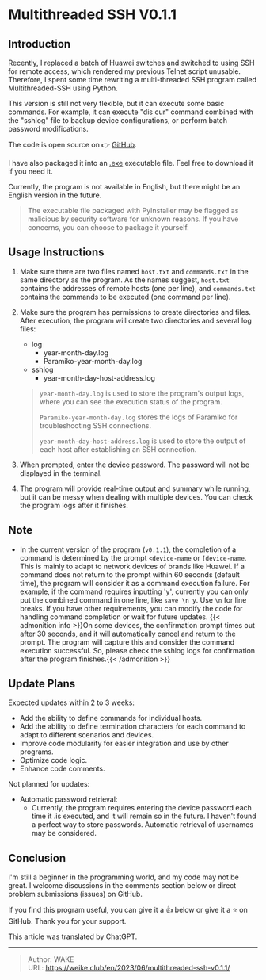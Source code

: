 # Multithreaded SSH V0.1.1


## Introduction

Recently, I replaced a batch of Huawei switches and switched to using SSH for remote access, which rendered my previous
Telnet script unusable. Therefore, I spent some time rewriting a multi-threaded SSH program called Multithreaded-SSH
using Python.

This version is still not very flexible, but it can execute some basic commands. For example, it can execute "dis cur"
command combined with the "sshlog" file to backup device configurations, or perform batch password modifications.

<!--more-->


The code is open source on 👉 [GitHub](https://github.com/WEI-KE/Multithreaded-SSH).

I have also packaged it into an [.exe](https://github.com/WEI-KE/Multithreaded-SSH/releases) executable file. Feel free
to download it if you need it.

Currently, the program is not available in English, but there might be an English version in the future.

> The executable file packaged with PyInstaller may be flagged as malicious by security software for unknown
> reasons. If you have concerns, you can choose to package it yourself.

## Usage Instructions

1. Make sure there are two files named `host.txt` and `commands.txt` in the same directory as the program. As the names
   suggest, `host.txt` contains the addresses of remote hosts (one per line), and `commands.txt` contains the commands
   to be executed (one command per line).

2. Make sure the program has permissions to create directories and files. After execution, the program will create two
   directories and several log files:
    - log
        - year-month-day.log
        - Paramiko-year-month-day.log
    - sshlog
        - year-month-day-host-address.log

   > `year-month-day.log` is used to store the program's output logs, where you can see the execution status of the
   program.
   >
   > `Paramiko-year-month-day.log` stores the logs of Paramiko for troubleshooting SSH connections.
   >
   > `year-month-day-host-address.log` is used to store the output of each host after establishing an SSH connection.

3. When prompted, enter the device password. The password will not be displayed in the terminal.

4. The program will provide real-time output and summary while running, but it can be messy when dealing with multiple
   devices. You can check the program logs after it finishes.

## Note

- In the current version of the program (`v0.1.1`), the completion of a command is determined by the
  prompt `<device-name` or `[device-name`. This is mainly to adapt to network devices of brands like Huawei. If a
  command does not return to the prompt within 60 seconds (default time), the program will consider it as a command
  execution failure. For example, if the command requires inputting 'y', currently you can only put the combined command
  in one line, like `save \n y`. Use `\n` for line breaks. If you have other requirements, you can modify the code for
  handling command completion or wait for future updates.
  {{< admonition info >}}On some devices, the confirmation prompt times out after 30 seconds, and it will automatically
  cancel and return to the prompt. The program will capture this and consider the command execution successful. So,
  please check the sshlog logs for confirmation after the program finishes.{{< /admonition >}}

## Update Plans

Expected updates within 2 to 3 weeks:

- Add the ability to define commands for individual hosts.
- Add the ability to define termination characters for each command to adapt to different scenarios and devices.
- Improve code modularity for easier integration and use by other programs.
- Optimize code logic.
- Enhance code comments.

Not planned for updates:

- Automatic password retrieval:
    - Currently, the program requires entering the device password each time it .is executed, and it will remain so in
      the future. I haven't found a perfect way to store passwords. Automatic retrieval of usernames may be considered.

## Conclusion

I'm still a beginner in the programming world, and my code may not be great. I welcome discussions in the comments
section below or direct problem submissions (issues) on GitHub.

If you find this program useful, you can give it a 👍 below or give it a ⭐ on GitHub. Thank you for your
support.

This article was translated by ChatGPT.

---

> Author: WAKE  
> URL: https://weike.club/en/2023/06/multithreaded-ssh-v0.1.1/  

